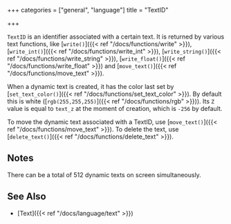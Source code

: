 +++
categories = ["general", "language"]
title = "TextID"

+++

`TextID` is an identifier associated with a certain text. It is returned by various text functions, like [`write()`]({{< ref "/docs/functions/write" >}}), [`write_int()`]({{< ref "/docs/functions/write_int" >}}), [`write_string()`]({{< ref "/docs/functions/write_string" >}}), [`write_float()`]({{< ref "/docs/functions/write_float" >}}) and [`move_text()`]({{< ref "/docs/functions/move_text" >}}).

When a dynamic text is created, it has the color last set by [`set_text_color()`]({{< ref "/docs/functions/set_text_color" >}}). By default this is white ([`rgb(255,255,255)`]({{< ref "/docs/functions/rgb" >}})). Its `Z` value is equal to `text_z` at the moment of creation, which is `-256` by default.

To move the dynamic text associated with a TextID, use [`move_text()`]({{< ref "/docs/functions/move_text" >}}). To delete the text, use [`delete_text()`]({{< ref "/docs/functions/delete_text" >}}).

## Notes

There can be a total of 512 dynamic texts on screen simultaneously.

## See Also

- [Text]({{< ref "/docs/language/text" >}})

